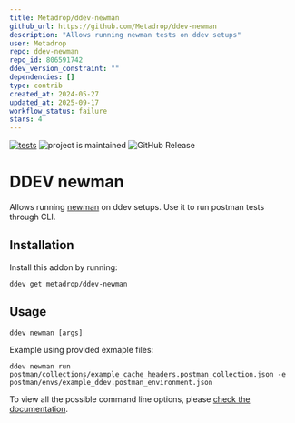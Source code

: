 ```yaml
---
title: Metadrop/ddev-newman
github_url: https://github.com/Metadrop/ddev-newman
description: "Allows running newman tests on ddev setups"
user: Metadrop
repo: ddev-newman
repo_id: 806591742
ddev_version_constraint: ""
dependencies: []
type: contrib
created_at: 2024-05-27
updated_at: 2025-09-17
workflow_status: failure
stars: 4
---
```


[![tests](https://github.com/Metadrop/ddev-newman/actions/workflows/tests.yml/badge.svg)](https://github.com/Metadrop/ddev-newman/actions/workflows/tests.yml) ![project is maintained](https://img.shields.io/maintenance/yes/2025.svg)
![GitHub Release](https://img.shields.io/github/v/release/Metadrop/ddev-newman)


# DDEV newman

Allows running [newman](https://www.npmjs.com/package/newman) on ddev setups. Use it to run postman tests through CLI.

## Installation

Install this addon by running:

```
ddev get metadrop/ddev-newman
```

## Usage

```
ddev newman [args]
```

Example using provided exmaple files:

```
ddev newman run postman/collections/example_cache_headers.postman_collection.json -e postman/envs/example_ddev.postman_environment.json

```

To view all the possible command line options, please [check the documentation](https://www.npmjs.com/package/newman#command-line-options).

